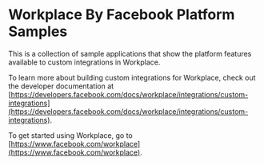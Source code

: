 # Workplace By Facebook Platform Samples

This is a collection of sample applications that show the platform features available to custom integrations in Workplace.

To learn more about building custom integrations for Workplace, check out the developer documentation at [https://developers.facebook.com/docs/workplace/integrations/custom-integrations](https://developers.facebook.com/docs/workplace/integrations/custom-integrations).

To get started using Workplace, go to [https://www.facebook.com/workplace](https://www.facebook.com/workplace).
